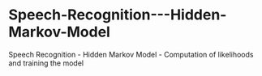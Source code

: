 # Speech-Recognition---Hidden-Markov-Model
Speech Recognition - Hidden Markov Model - Computation of likelihoods and training the model
